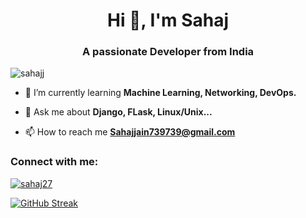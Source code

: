 <h1 align="center">Hi 👋, I'm Sahaj</h1>
<h3 align="center">A passionate Developer from India</h3>

<p align="left"> <img src="https://komarev.com/ghpvc/?username=sahajj&label=Profile%20views&color=0e75b6&style=flat" alt="sahajj" /> </p>


- 🌱 I’m currently learning **Machine Learning, Networking, DevOps.**



- 💬 Ask me about **Django, FLask, Linux/Unix...**

- 📫 How to reach me **Sahajjain739739@gmail.com**

<h3 align="left">Connect with me:</h3>
<p align="left">
<p align="left"> <a href="https://twitter.com/sahaj27" target="blank"><img src="https://img.shields.io/twitter/follow/sahaj27?logo=twitter&style=for-the-badge" alt="sahaj27" /></a> </p>
</p>

[![GitHub Streak](https://streak-stats.demolab.com/?user=Sahajj)](https://git.io/streak-stats)
